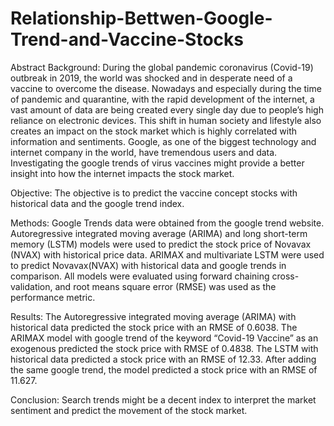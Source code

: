 # Relationship-Bettwen-Google-Trend-and-Vaccine-Stocks

Abstract
Background:
During the global pandemic coronavirus (Covid-19) outbreak in 2019, the world was shocked and in desperate need of a vaccine to overcome the disease. Nowadays and especially during the time of pandemic and quarantine, with the rapid development of the internet, a vast amount of data are being created every single day due to people’s high reliance on electronic devices. This shift in human society and lifestyle also creates an impact on the stock market which is highly correlated with information and sentiments. Google, as one of the biggest technology and internet company in the world, have tremendous users and data. Investigating the google trends of virus vaccines might provide a better insight into how the internet impacts the stock market.

Objective:
The objective is to predict the vaccine concept stocks with historical data and the google trend index.

Methods:
Google Trends data were obtained from the google trend website. Autoregressive integrated moving average (ARIMA) and long short-term memory (LSTM) models were used to predict the stock price of Novavax (NVAX) with historical price data. ARIMAX and multivariate LSTM were used to predict Novavax(NVAX) with historical data and google trends in comparison. All models were evaluated using forward chaining cross-validation, and root means square error (RMSE) was used as the performance metric.

Results:
The Autoregressive integrated moving average (ARIMA) with historical data predicted the stock price with an RMSE of 0.6038. The ARIMAX model with google trend of the keyword “Covid-19 Vaccine” as an exogenous predicted the stock price with RMSE of 0.4838. The LSTM with historical data predicted a stock price with an RMSE of 12.33. After adding the same google trend, the model predicted a stock price with an RMSE of 11.627.

Conclusion:
Search trends might be a decent index to interpret the market sentiment and predict the movement of the stock market.


